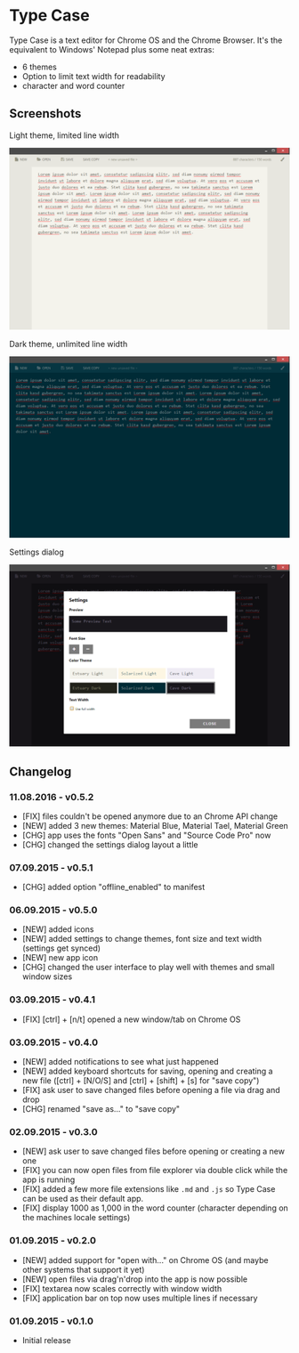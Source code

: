 # Type Case
Type Case is a text editor for Chrome OS and the Chrome Browser. It's the equivalent to Windows' Notepad plus some neat extras:

- 6 themes
- Option to limit text width for readability
- character and word counter

## Screenshots
Light theme, limited line width

![](type-case-01.png)

Dark theme, unlimited line width

![](type-case-02.png)

Settings dialog

![](type-case-03.png)

## Changelog

### 11.08.2016 - v0.5.2
- [FIX] files couldn't be opened anymore due to an Chrome API change
- [NEW] added 3 new themes: Material Blue, Material Tael, Material Green
- [CHG] app uses the fonts "Open Sans" and "Source Code Pro" now
- [CHG] changed the settings dialog layout a little

### 07.09.2015 - v0.5.1
- [CHG] added option "offline_enabled" to manifest

### 06.09.2015 - v0.5.0
- [NEW] added icons
- [NEW] added settings to change themes, font size and text width (settings get synced)
- [NEW] new app icon
- [CHG] changed the user interface to play well with themes and small window sizes

### 03.09.2015 - v0.4.1
- [FIX] [ctrl] + [n/t] opened a new window/tab on Chrome OS

### 03.09.2015 - v0.4.0
- [NEW] added notifications to see what just happened
- [NEW] added keyboard shortcuts for saving, opening and creating a new file ([ctrl] + [N/O/S] and [ctrl] + [shift] + [s] for "save copy")
- [FIX] ask user to save changed files before opening a file via drag and drop
- [CHG] renamed "save as..." to "save copy"

### 02.09.2015 - v0.3.0
- [NEW] ask user to save changed files before opening or creating a new one
- [FIX] you can now open files from file explorer via double click while the app is running
- [FIX] added a few more file extensions like `.md` and `.js` so Type Case can be used as their default app.
- [FIX] display 1000 as 1,000 in the word counter (character depending on the machines locale settings)

### 01.09.2015 - v0.2.0
- [NEW] added support for "open with..." on Chrome OS (and maybe other systems that support it yet)
- [NEW] open files via drag'n'drop into the app is now possible
- [FIX] textarea now scales correctly with window width
- [FIX] application bar on top now uses multiple lines if necessary

### 01.09.2015 - v0.1.0
- Initial release
